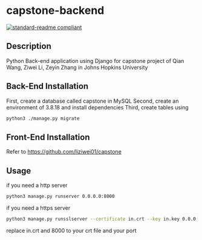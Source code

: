 <!--
 * @Author: liziwei01
 * @Date: 2023-12-15 12:11:31
 * @LastEditors: liziwei01
 * @LastEditTime: 2023-12-15 12:23:06
 * @Description: file content
-->
# capstone-backend

[![standard-readme compliant](https://img.shields.io/badge/readme%20style-standard-brightgreen.svg?style=flat-square)](https://github.com/RichardLitt/standard-readme)

## Description

Python Back-end application using Django for capstone project of Qian Wang, Ziwei Li, Zeyin Zhang in Johns Hopkins University

## Back-End Installation

First, create a database called capstone in MySQL
Second, create an environment of 3.8.18 and install dependencies
Third, create tables using

```bash
python3 ./manage.py migrate
```

## Front-End Installation

Refer to <https://github.com/liziwei01/capstone>

## Usage

if you need a http server

```bash
python3 manage.py runserver 0.0.0.0:8000
```

if you need a https server

```bash
python3 manage.py runsslserver --certificate in.crt --key in.key 0.0.0.0:8000
```

replace in.crt and 8000 to your crt file and your port
